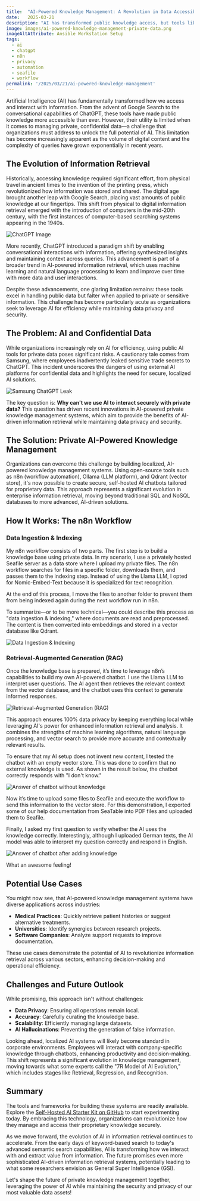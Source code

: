 ```yaml
---
title:  "AI-Powered Knowledge Management: A Revolution in Data Accessibility for private data"
date:   2025-03-21
description: "AI has transformed public knowledge access, but tools like Google Search and ChatGPT are unsuitable for confidential data due to privacy risks, as highlighted by incidents like Samsung's data leak. A solution lies in AI-powered private knowledge management systems, where organizations use open-source tools to create secure, local AI chatbots that enhance data analysis while ensuring privacy, offering a promising future for corporate knowledge management."
image: images/ai-powered-knowledge-management-private-data.png
imageAltAttribute: Ansible Workstation Setup
tags: 
  - ai
  - chatgpt
  - n8n
  - privacy
  - automation
  - seafile
  - workflow
permalink: '/2025/03/21/ai-powered-knowledge-management'
---
```


Artificial Intelligence (AI) has fundamentally transformed how we access and interact with information. From the advent of Google Search to the conversational capabilities of ChatGPT, these tools have made public knowledge more accessible than ever. However, their utility is limited when it comes to managing private, confidential data—a challenge that organizations must address to unlock the full potential of AI. This limitation has become increasingly apparent as the volume of digital content and the complexity of queries have grown exponentially in recent years.

## The Evolution of Information Retrieval

Historically, accessing knowledge required significant effort, from physical travel in ancient times to the invention of the printing press, which revolutionized how information was stored and shared. The digital age brought another leap with Google Search, placing vast amounts of public knowledge at our fingertips. This shift from physical to digital information retrieval emerged with the introduction of computers in the mid-20th century, with the first instances of computer-based searching systems appearing in the 1940s.

![ChatGPT Image](/images/ai-powered-file-mgmt/knowledge-chatgpt.jpg)

More recently, ChatGPT introduced a paradigm shift by enabling conversational interactions with information, offering synthesized insights and maintaining context across queries. This advancement is part of a broader trend in AI-powered information retrieval, which uses machine learning and natural language processing to learn and improve over time with more data and user interactions.

Despite these advancements, one glaring limitation remains: these tools excel in handling public data but falter when applied to private or sensitive information. This challenge has become particularly acute as organizations seek to leverage AI for efficiency while maintaining data privacy and security.

## The Problem: AI and Confidential Data

While organizations increasingly rely on AI for efficiency, using public AI tools for private data poses significant risks. A cautionary tale comes from Samsung, where employees inadvertently leaked sensitive trade secrets to ChatGPT. This incident underscores the dangers of using external AI platforms for confidential data and highlights the need for secure, localized AI solutions.

![Samsung ChatGPT Leak](/images/ai-powered-file-mgmt/samsung-leak.png)

The key question is: **Why can't we use AI to interact securely with private data?** This question has driven recent innovations in AI-powered private knowledge management systems, which aim to provide the benefits of AI-driven information retrieval while maintaining data privacy and security.

## The Solution: Private AI-Powered Knowledge Management

Organizations can overcome this challenge by building localized, AI-powered knowledge management systems. Using open-source tools such as n8n (workflow automation), Ollama (LLM platform), and Qdrant (vector store), it's now possible to create secure, self-hosted AI chatbots tailored for proprietary data. This approach represents a significant evolution in enterprise information retrieval, moving beyond traditional SQL and NoSQL databases to more advanced, AI-driven solutions.

## How It Works: The n8n Workflow

### Data Ingestion & Indexing

My n8n workflow consists of two parts. The first step is to build a knowledge base using private data. In my scenario, I use a privately hosted Seafile server as a data store where I upload my private files. The n8n workflow searches for files in a specific folder, downloads them, and passes them to the indexing step. Instead of using the Llama LLM, I opted for Nomic-Embed-Text because it is specialized for text recognition.

At the end of this process, I move the files to another folder to prevent them from being indexed again during the next workflow run in n8n.

To summarize—or to be more technical—you could describe this process as "data ingestion & indexing," where documents are read and preprocessed. The content is then converted into embeddings and stored in a vector database like Qdrant.

![Data Ingestion & Indexing](/images/ai-powered-file-mgmt/n8n-indexing-files-to-vector-store.png)

### Retrieval-Augmented Generation (RAG)

Once the knowledge base is prepared, it’s time to leverage n8n’s capabilities to build my own AI-powered chatbot. I use the Llama LLM to interpret user questions. The AI agent then retrieves the relevant context from the vector database, and the chatbot uses this context to generate informed responses.

![Retrieval-Augmented Generation (RAG)](/images/ai-powered-file-mgmt/n8n-ai-chatbot.png)

This approach ensures 100% data privacy by keeping everything local while leveraging AI's power for enhanced information retrieval and analysis. It combines the strengths of machine learning algorithms, natural language processing, and vector search to provide more accurate and contextually relevant results.

To ensure that my AI setup does not invent new content, I tested the chatbot with an empty vector store. This was done to confirm that no external knowledge is used. As shown in the result below, the chatbot correctly responds with "I don't know."

![Answer of chatbot without knowledge](/images/ai-powered-file-mgmt/n8n-chat-no-knowledge.png)

Now it’s time to upload some files to Seafile and execute the workflow to send this information to the vector store. For this demonstration, I exported some of our help documentation from SeaTable into PDF files and uploaded them to Seafile.

Finally, I asked my first question to verify whether the AI uses the knowledge correctly. Interestingly, although I uploaded German texts, the AI model was able to interpret my question correctly and respond in English.

![Answer of chatbot after adding knowledge](/images/ai-powered-file-mgmt/n8n-chat-with-knowledge.png)

What an awesome feeling!

## Potential Use Cases

You might now see, that AI-powered knowledge management systems have diverse applications across industries:

- **Medical Practices**: Quickly retrieve patient histories or suggest alternative treatments.
- **Universities**: Identify synergies between research projects.
- **Software Companies**: Analyze support requests to improve documentation.

These use cases demonstrate the potential of AI to revolutionize information retrieval across various sectors, enhancing decision-making and operational efficiency.

## Challenges and Future Outlook

While promising, this approach isn't without challenges:

- **Data Privacy**: Ensuring all operations remain local.
- **Accuracy**: Carefully curating the knowledge base.
- **Scalability**: Efficiently managing large datasets.
- **AI Hallucinations**: Preventing the generation of false information.

Looking ahead, localized AI systems will likely become standard in corporate environments. Employees will interact with company-specific knowledge through chatbots, enhancing productivity and decision-making. This shift represents a significant evolution in knowledge management, moving towards what some experts call the "7R Model of AI Evolution," which includes stages like Retrieval, Regression, and Recognition.

## Summary

The tools and frameworks for building these systems are readily available. Explore the [Self-Hosted AI Starter Kit on GitHub](https://github.com/n8n-io/self-hosted-ai-starter-kit) to start experimenting today. By embracing this technology, organizations can revolutionize how they manage and access their proprietary knowledge securely.

As we move forward, the evolution of AI in information retrieval continues to accelerate. From the early days of keyword-based search to today's advanced semantic search capabilities, AI is transforming how we interact with and extract value from information. The future promises even more sophisticated AI-driven information retrieval systems, potentially leading to what some researchers envision as General Super Intelligence (GSI).

Let's shape the future of private knowledge management together, leveraging the power of AI while maintaining the security and privacy of our most valuable data assets!
